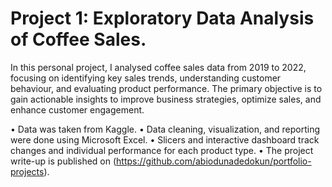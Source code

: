 # Project 1: Exploratory Data Analysis of Coffee Sales.

In this personal project, I analysed coffee sales data from 2019 to 2022, focusing on identifying key sales trends, understanding customer behaviour, and evaluating product performance. The primary objective is to gain actionable insights to improve business strategies, optimize sales, and enhance customer engagement.

•  Data was taken from Kaggle.
•  Data cleaning, visualization, and reporting were done using Microsoft Excel. 
•  Slicers and interactive dashboard track changes and individual performance for each product type. 
•  The project write-up is published on (https://github.com/abiodunadedokun/portfolio-projects).


